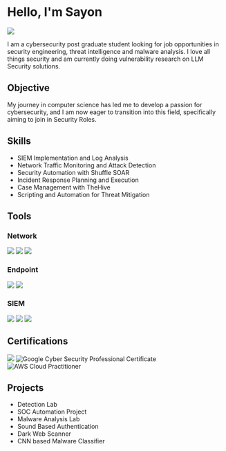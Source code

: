 # Hello, I'm Sayon
<a href="[https://linkedin.com](https://www.linkedin.com/in/sayon-palit-441270137/)"><img src="https://img.shields.io/badge/-LinkedIn-0072b1?&style=for-the-badge&logo=linkedin&logoColor=white" /></a>

I am a cybersecurity post graduate student looking for job opportunities in security engineering, threat intelligence and malware analysis.
I love all things security and am currently doing vulnerability research on LLM Security solutions.

## Objective

My journey in computer science has led me to develop a passion for cybersecurity, and I am now eager to transition into this field, specifically aiming to join in Security Roles.

## Skills
* SIEM Implementation and Log Analysis
* Network Traffic Monitoring and Attack Detection
* Security Automation with Shuffle SOAR
* Incident Response Planning and Execution
* Case Management with TheHive
* Scripting and Automation for Threat Mitigation

## Tools

### Network
<div>
    <img src="https://img.shields.io/badge/-Wireshark-1679A7?&style=for-the-badge&logo=Wireshark&logoColor=white" />
    <img src="https://img.shields.io/badge/-Suricata-EF3B2D?&style=for-the-badge&logo=Suricata&logoColor=white" />
    <img src="https://img.shields.io/badge/-Zeek-777BB4?&style=for-the-badge&logo=Zeek&logoColor=white" />
</div>

### Endpoint
<div>
    <img src="https://img.shields.io/badge/-Microsoft_Defender_for_Endpoint-00A4EF?&style=for-the-badge&logo=Microsoft&logoColor=white" />
    <img src="https://img.shields.io/badge/-Velociraptor-4B275F?&style=for-the-badge&logo=Velociraptor&logoColor=white" />
</div>

### SIEM
<div>
    <img src="https://img.shields.io/badge/-Microsoft_Sentinel-0078D4?&style=for-the-badge&logo=Microsoft&logoColor=white" />
    <img src="https://img.shields.io/badge/-Splunk-000000?&style=for-the-badge&logo=Splunk&logoColor=white" />
    <img src="https://img.shields.io/badge/-Elastic-005571?&style=for-the-badge&logo=Elastic&logoColor=white" />
</div>

## Certifications
<div>
<img src="https://img.shields.io/badge/-Security%2B-FF0000?&style=for-the-badge&logo=CompTIA&logoColor=white" />
<img src="https://img.shields.io/badge/-Security%2B-FF0000?&style=for-the-badge&logo=Google&logoColor=white" alt="Google Cyber Security Professional Certificate"> 
<img src="https://img.shields.io/badge/-AWS%20Cloud%20Practitioner-black?&style=for-the-badge&logo=Amazon.com%20Web%20Services&logoColor=white" alt="AWS Cloud Practitioner">
</div>

## Projects
- Detection Lab
- SOC Automation Project
- Malware Analysis Lab
- Sound Based Authentication
- Dark Web Scanner
- CNN based Malware Classifier
